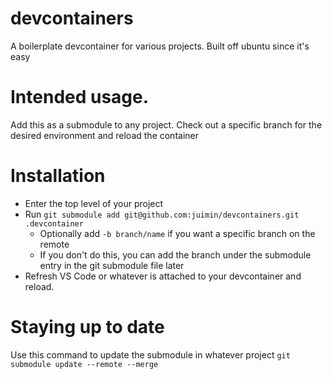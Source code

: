 # devcontainers

A boilerplate devcontainer for various projects. Built off ubuntu since it's easy

# Intended usage.

Add this as a submodule to any project. Check out a specific branch for the desired environment
and reload the container

# Installation

- Enter the top level of your project
- Run `git submodule add git@github.com:juimin/devcontainers.git .devcontainer`
    - Optionally add `-b branch/name` if you want a specific branch on the remote
    - If you don't do this, you can add the branch under the submodule entry in the git submodule file later
- Refresh VS Code or whatever is attached to your devcontainer and reload.

# Staying up to date

Use this command to update the submodule in whatever project
`git submodule update --remote --merge`